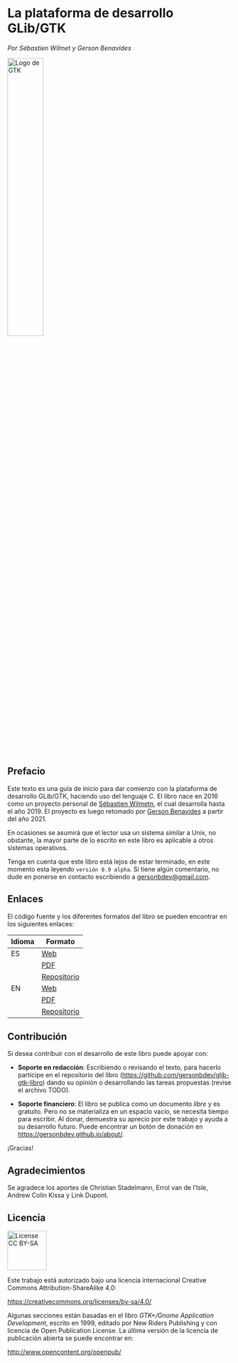 # La plataforma de desarrollo GLib/GTK

*Por Sébastien Wilmet y Gerson Benavides* <br>

<div class="caption">

<img src="https://gersonbdev.github.io/glib-gtk-libro/assets/img/logo-gtk.svg" alt="Logo de GTK" width="40%" />

</div>

## Prefacio

Este texto es una guía de inicio para dar comienzo con la plataforma de desarrollo GLib/GTK, haciendo uso del lenguaje C. El libro nace en 2016 como un proyecto personal de [Sébastien Wilmetn](https://louvilug.tuxfamily.org/swilmet/), el cual desarrolla hasta el año 2019. El proyecto es luego retomado por [Gerson Benavides](https://gersonbdev.github.io/about/) a partir del año 2021.
    
En ocasiones se asumirá que el lector usa un sistema similar a Unix, no obstante, la mayor parte de lo escrito en este libro es aplicable a otros sistemas operativos.

Tenga en cuenta que este libro está lejos de estar terminado, en este momento esta leyendo `versión 0.9 alpha`. Si tiene algún comentario, no dude en ponerse en contacto escribiendo a [gersonbdev@gmail.com](mailto:gersonbdev@gmail.com).


## Enlaces

El código fuente y los diferentes formatos del libro se pueden encontrar en los siguientes enlaces:

| Idioma | Formato                                                                                      |
|--------|----------------------------------------------------------------------------------------------|
| ES     | [Web](https://gersonbdev.github.io/glib-gtk-libro/)                                          |
|        | [PDF](https://raw.githubusercontent.com/gersonbdev/glib-gtk-libro/master/glib-gtk-libro.pdf) |
|        | [Repositorio](https://github.com/gersonbdev/glib-gtk-libro)                                  |
| EN     | [Web](https://people.gnome.org/%7Eswilmet/glib-gtk-book/)                                    |
|        | [PDF](https://people.gnome.org/%7Eswilmet/glib-gtk-dev-platform.pdf)                         |
|        | [Repositorio](https://github.com/swilmet/glib-gtk-book)                                      |


## Contribución

Si desea contribuir con el desarrollo de este libro puede apoyar con:

* **Soporte en redacción**: Escribiendo o revisando el texto, para hacerlo participe en el repositorio del libro (<https://github.com/gersonbdev/glib-gtk-libro>) dando su opinión o desarrollando las tareas propuestas (revise el archivo TODO).

* **Soporte financiero**: El libro se publica como un documento *libre* y es gratuito. Pero no se materializa en un espacio vacío, se necesita tiempo para escribir. Al donar, demuestra su aprecio por este trabajo y ayuda a su desarrollo futuro. Puede encontrar un botón de donación en <https://gersonbdev.github.io/about/>.

¡Gracias!


## Agradecimientos

Se agradece los aportes de Christian Stadelmann, Errol van de l’Isle, Andrew Colin Kissa y Link
Dupont.


<a id="title-lic"></a>

## Licencia

<div class="caption">

<img src="https://gersonbdev.github.io/glib-gtk-libro/assets/img/license-cc-by-sa-88x31.png" alt="License CC BY-SA" width="88px" />

</div>

Este trabajo está autorizado bajo una licencia internacional Creative Commons Attribution-ShareAlike 4.0:

<https://creativecommons.org/licenses/by-sa/4.0/>

Algunas secciones están basadas en el libro *GTK+/Gnome Application Development*, escrito en 1999, editado por New Riders Publishing y con licencia de Open Publication License. La última versión de la licencia de publicación abierta se puede encontrar en:

<http://www.opencontent.org/openpub/>
